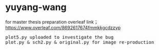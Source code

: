 # yuyang-wang
for master thesis preparation
overleaf link；https://www.overleaf.com/8692617674fmmkkgcdzzyp
<pre>
plot5.py uploaded to investigate the bug
plot.py & sch2.py & original.py for image re-production
